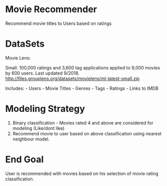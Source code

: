 # Movie Recommender

Recommend movie titles to Users based on ratings

# DataSets

Movie Lens:

  Small: 100,000 ratings and 3,600 tag applications applied to 9,000 movies by 600 users. Last updated 9/2018.
  http://files.grouplens.org/datasets/movielens/ml-latest-small.zip
  
  Includes:
    - Users
    - Movie Titles
    - Genres
    - Tags
    - Ratings
    - Links to IMDB
    
 # Modeling Strategy
 
 
1. Binary classification - Movies rated 4 and above are considered for modeling (Like/dont like)
2. Recommend movie to user based on above classification using nearest neighbour model.
   
   
 # End Goal
 
 User is recommended with movies based on his selection of movie rating classification.
